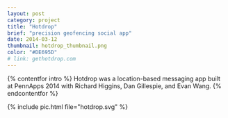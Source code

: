 ```yaml
---
layout: post
category: project
title: "Hotdrop"
brief: "precision geofencing social app"
date: 2014-03-12
thumbnail: hotdrop_thumbnail.png
color: "#DE695D"
# link: gethotdrop.com
---
```


{% contentfor intro %}
Hotdrop was a location-based messaging app built at PennApps 2014 with Richard Higgins, Dan Gillespie, and Evan Wang.
{% endcontentfor %}

{% include pic.html file="hotdrop.svg" %}
